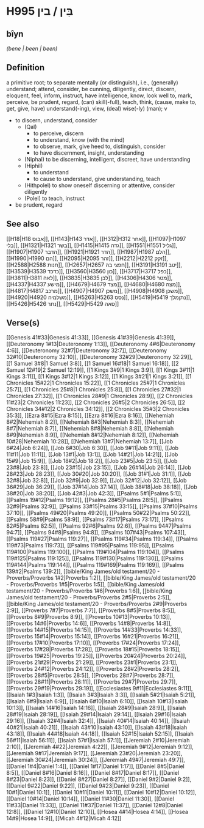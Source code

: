 # H995 בִּין / בין

## bîyn

_(bene | been | been)_

## Definition

a primitive root; to separate mentally (or distinguish), i.e., (generally) understand; attend, consider, be cunning, diligently, direct, discern, eloquent, feel, inform, instruct, have intelligence, know, look well to, mark, perceive, be prudent, regard, (can) skill(-full), teach, think, (cause, make to, get, give, have) understand(-ing), view, (deal) wise(-ly) (man); v

- to discern, understand, consider
  - (Qal)
    - to perceive, discern
    - to understand, know (with the mind)
    - to observe, mark, give heed to, distinguish, consider
    - to have discernment, insight, understanding
  - (Niphal) to be discerning, intelligent, discreet, have understanding
  - (Hiphil)
    - to understand
    - to cause to understand, give understanding, teach
  - (Hithpolel) to show oneself discerning or attentive, consider diligently
  - (Polel) to teach, instruct
- be prudent, regard

## See also

[[H18|H18 אבוס]], [[H143|H143 אדר]], [[H312|H312 אחר]], [[H1097|H1097 בלי]], [[H1321|H1321 בשר]], [[H1415|H1415 גדה]], [[H1551|H1551 גליל]], [[H1907|H1907 הדבר]], [[H1921|H1921 הדר]], [[H1987|H1987 הלם]], [[H1990|H1990 הם]], [[H2095|H2095 זהר]], [[H2212|H2212 זקק]], [[H2588|H2588 חנות]], [[H2657|H2657 חפצי בה]], [[H3191|H3191 יטב]], [[H3539|H3539 כדכד]], [[H3560|H3560 כון]], [[H3717|H3717 כפל]], [[H3811|H3811 לאה]], [[H3835|H3835 לבן]], [[H4306|H4306 מטר]], [[H4337|H4337 מישע]], [[H4679|H4679 מצד]], [[H4680|H4680 מצה]], [[H4817|H4817 מרכב]], [[H4907|H4907 משכן]], [[H4908|H4908 משכן]], [[H4920|H4920 משלמיה]], [[H5263|H5263 נסס]], [[H5419|H5419 נתןמלך]], [[H5426|H5426 נתר]], [[H5429|H5429 סאה]]

## Verse(s)

[[Genesis 41#33|Genesis 41:33]], [[Genesis 41#39|Genesis 41:39]], [[Deuteronomy 1#13|Deuteronomy 1:13]], [[Deuteronomy 4#6|Deuteronomy 4:6]], [[Deuteronomy 32#7|Deuteronomy 32:7]], [[Deuteronomy 32#10|Deuteronomy 32:10]], [[Deuteronomy 32#29|Deuteronomy 32:29]], [[1 Samuel 3#8|1 Samuel 3:8]], [[1 Samuel 16#18|1 Samuel 16:18]], [[2 Samuel 12#19|2 Samuel 12:19]], [[1 Kings 3#9|1 Kings 3:9]], [[1 Kings 3#11|1 Kings 3:11]], [[1 Kings 3#12|1 Kings 3:12]], [[1 Kings 3#21|1 Kings 3:21]], [[1 Chronicles 15#22|1 Chronicles 15:22]], [[1 Chronicles 25#7|1 Chronicles 25:7]], [[1 Chronicles 25#8|1 Chronicles 25:8]], [[1 Chronicles 27#32|1 Chronicles 27:32]], [[1 Chronicles 28#9|1 Chronicles 28:9]], [[2 Chronicles 11#23|2 Chronicles 11:23]], [[2 Chronicles 26#5|2 Chronicles 26:5]], [[2 Chronicles 34#12|2 Chronicles 34:12]], [[2 Chronicles 35#3|2 Chronicles 35:3]], [[Ezra 8#15|Ezra 8:15]], [[Ezra 8#16|Ezra 8:16]], [[Nehemiah 8#2|Nehemiah 8:2]], [[Nehemiah 8#3|Nehemiah 8:3]], [[Nehemiah 8#7|Nehemiah 8:7]], [[Nehemiah 8#8|Nehemiah 8:8]], [[Nehemiah 8#9|Nehemiah 8:9]], [[Nehemiah 8#12|Nehemiah 8:12]], [[Nehemiah 10#28|Nehemiah 10:28]], [[Nehemiah 13#7|Nehemiah 13:7]], [[Job 6#24|Job 6:24]], [[Job 6#30|Job 6:30]], [[Job 9#11|Job 9:11]], [[Job 11#11|Job 11:11]], [[Job 13#1|Job 13:1]], [[Job 14#21|Job 14:21]], [[Job 15#9|Job 15:9]], [[Job 18#2|Job 18:2]], [[Job 23#5|Job 23:5]], [[Job 23#8|Job 23:8]], [[Job 23#15|Job 23:15]], [[Job 26#14|Job 26:14]], [[Job 28#23|Job 28:23]], [[Job 30#20|Job 30:20]], [[Job 31#1|Job 31:1]], [[Job 32#8|Job 32:8]], [[Job 32#9|Job 32:9]], [[Job 32#12|Job 32:12]], [[Job 36#29|Job 36:29]], [[Job 37#14|Job 37:14]], [[Job 38#18|Job 38:18]], [[Job 38#20|Job 38:20]], [[Job 42#3|Job 42:3]], [[Psalms 5#1|Psalms 5:1]], [[Psalms 19#12|Psalms 19:12]], [[Psalms 28#5|Psalms 28:5]], [[Psalms 32#9|Psalms 32:9]], [[Psalms 33#15|Psalms 33:15]], [[Psalms 37#10|Psalms 37:10]], [[Psalms 49#20|Psalms 49:20]], [[Psalms 50#22|Psalms 50:22]], [[Psalms 58#9|Psalms 58:9]], [[Psalms 73#17|Psalms 73:17]], [[Psalms 82#5|Psalms 82:5]], [[Psalms 92#6|Psalms 92:6]], [[Psalms 94#7|Psalms 94:7]], [[Psalms 94#8|Psalms 94:8]], [[Psalms 107#43|Psalms 107:43]], [[Psalms 119#27|Psalms 119:27]], [[Psalms 119#34|Psalms 119:34]], [[Psalms 119#73|Psalms 119:73]], [[Psalms 119#95|Psalms 119:95]], [[Psalms 119#100|Psalms 119:100]], [[Psalms 119#104|Psalms 119:104]], [[Psalms 119#125|Psalms 119:125]], [[Psalms 119#130|Psalms 119:130]], [[Psalms 119#144|Psalms 119:144]], [[Psalms 119#169|Psalms 119:169]], [[Psalms 139#2|Psalms 139:2]], [[bible/King James/old testament/20 - Proverbs/Proverbs 1#2|Proverbs 1:2]], [[bible/King James/old testament/20 - Proverbs/Proverbs 1#5|Proverbs 1:5]], [[bible/King James/old testament/20 - Proverbs/Proverbs 1#6|Proverbs 1:6]], [[bible/King James/old testament/20 - Proverbs/Proverbs 2#5|Proverbs 2:5]], [[bible/King James/old testament/20 - Proverbs/Proverbs 2#9|Proverbs 2:9]], [[Proverbs 7#7|Proverbs 7:7]], [[Proverbs 8#5|Proverbs 8:5]], [[Proverbs 8#9|Proverbs 8:9]], [[Proverbs 10#13|Proverbs 10:13]], [[Proverbs 14#6|Proverbs 14:6]], [[Proverbs 14#8|Proverbs 14:8]], [[Proverbs 14#15|Proverbs 14:15]], [[Proverbs 14#33|Proverbs 14:33]], [[Proverbs 15#14|Proverbs 15:14]], [[Proverbs 16#21|Proverbs 16:21]], [[Proverbs 17#10|Proverbs 17:10]], [[Proverbs 17#24|Proverbs 17:24]], [[Proverbs 17#28|Proverbs 17:28]], [[Proverbs 18#15|Proverbs 18:15]], [[Proverbs 19#25|Proverbs 19:25]], [[Proverbs 20#24|Proverbs 20:24]], [[Proverbs 21#29|Proverbs 21:29]], [[Proverbs 23#1|Proverbs 23:1]], [[Proverbs 24#12|Proverbs 24:12]], [[Proverbs 28#2|Proverbs 28:2]], [[Proverbs 28#5|Proverbs 28:5]], [[Proverbs 28#7|Proverbs 28:7]], [[Proverbs 28#11|Proverbs 28:11]], [[Proverbs 29#7|Proverbs 29:7]], [[Proverbs 29#19|Proverbs 29:19]], [[Ecclesiastes 9#11|Ecclesiastes 9:11]], [[Isaiah 1#3|Isaiah 1:3]], [[Isaiah 3#3|Isaiah 3:3]], [[Isaiah 5#21|Isaiah 5:21]], [[Isaiah 6#9|Isaiah 6:9]], [[Isaiah 6#10|Isaiah 6:10]], [[Isaiah 10#13|Isaiah 10:13]], [[Isaiah 14#16|Isaiah 14:16]], [[Isaiah 28#9|Isaiah 28:9]], [[Isaiah 28#19|Isaiah 28:19]], [[Isaiah 29#14|Isaiah 29:14]], [[Isaiah 29#16|Isaiah 29:16]], [[Isaiah 32#4|Isaiah 32:4]], [[Isaiah 40#14|Isaiah 40:14]], [[Isaiah 40#21|Isaiah 40:21]], [[Isaiah 43#10|Isaiah 43:10]], [[Isaiah 43#18|Isaiah 43:18]], [[Isaiah 44#18|Isaiah 44:18]], [[Isaiah 52#15|Isaiah 52:15]], [[Isaiah 56#11|Isaiah 56:11]], [[Isaiah 57#1|Isaiah 57:1]], [[Jeremiah 2#10|Jeremiah 2:10]], [[Jeremiah 4#22|Jeremiah 4:22]], [[Jeremiah 9#12|Jeremiah 9:12]], [[Jeremiah 9#17|Jeremiah 9:17]], [[Jeremiah 23#20|Jeremiah 23:20]], [[Jeremiah 30#24|Jeremiah 30:24]], [[Jeremiah 49#7|Jeremiah 49:7]], [[Daniel 1#4|Daniel 1:4]], [[Daniel 1#17|Daniel 1:17]], [[Daniel 8#5|Daniel 8:5]], [[Daniel 8#16|Daniel 8:16]], [[Daniel 8#17|Daniel 8:17]], [[Daniel 8#23|Daniel 8:23]], [[Daniel 8#27|Daniel 8:27]], [[Daniel 9#2|Daniel 9:2]], [[Daniel 9#22|Daniel 9:22]], [[Daniel 9#23|Daniel 9:23]], [[Daniel 10#1|Daniel 10:1]], [[Daniel 10#11|Daniel 10:11]], [[Daniel 10#12|Daniel 10:12]], [[Daniel 10#14|Daniel 10:14]], [[Daniel 11#30|Daniel 11:30]], [[Daniel 11#33|Daniel 11:33]], [[Daniel 11#37|Daniel 11:37]], [[Daniel 12#8|Daniel 12:8]], [[Daniel 12#10|Daniel 12:10]], [[Hosea 4#14|Hosea 4:14]], [[Hosea 14#9|Hosea 14:9]], [[Micah 4#12|Micah 4:12]]